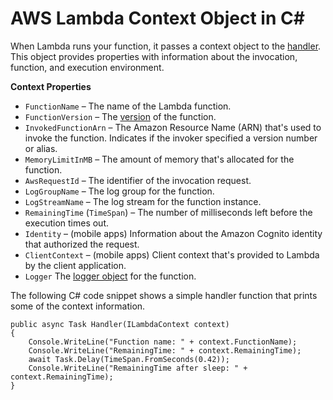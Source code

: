 # AWS Lambda Context Object in C\#<a name="dotnet-context-object"></a>

When Lambda runs your function, it passes a context object to the [handler](dotnet-programming-model-handler-types.md)\. This object provides properties with information about the invocation, function, and execution environment\.

**Context Properties**
+ `FunctionName` – The name of the Lambda function\.
+ `FunctionVersion` – The [version](versioning-aliases.md) of the function\.
+ `InvokedFunctionArn` – The Amazon Resource Name \(ARN\) that's used to invoke the function\. Indicates if the invoker specified a version number or alias\.
+ `MemoryLimitInMB` – The amount of memory that's allocated for the function\.
+ `AwsRequestId` – The identifier of the invocation request\.
+ `LogGroupName` – The log group for the function\.
+ `LogStreamName` – The log stream for the function instance\.
+ `RemainingTime` \(`TimeSpan`\) – The number of milliseconds left before the execution times out\.
+ `Identity` – \(mobile apps\) Information about the Amazon Cognito identity that authorized the request\.
+ `ClientContext` – \(mobile apps\) Client context that's provided to Lambda by the client application\.
+ `Logger` The [logger object](dotnet-logging.md) for the function\.

 The following C\# code snippet shows a simple handler function that prints some of the context information\. 

```
public async Task Handler(ILambdaContext context)
{
    Console.WriteLine("Function name: " + context.FunctionName);
    Console.WriteLine("RemainingTime: " + context.RemainingTime);
    await Task.Delay(TimeSpan.FromSeconds(0.42));
    Console.WriteLine("RemainingTime after sleep: " + context.RemainingTime);
}
```